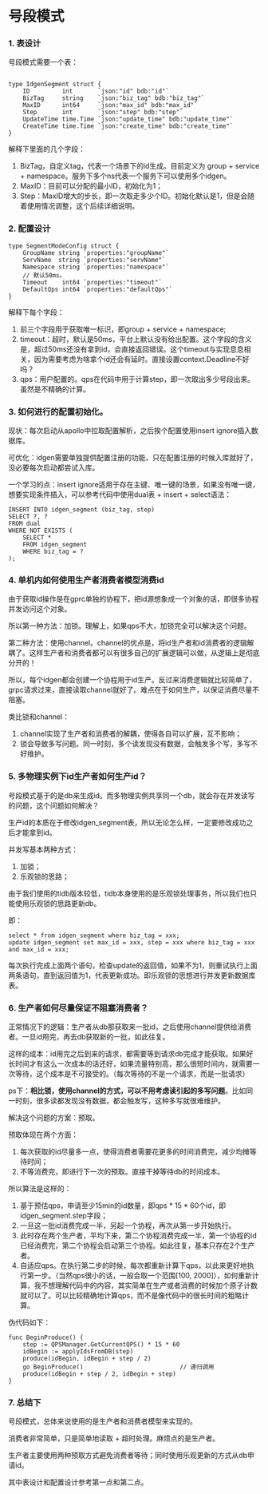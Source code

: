 # 号段模式
### 1. 表设计
号段模式需要一个表：
```

type IdgenSegment struct {
	ID         int       `json:"id" bdb:"id"`
	BizTag     string    `json:"biz_tag" bdb:"biz_tag"`
	MaxID      int64     `json:"max_id" bdb:"max_id"`
	Step       int       `json:"step" bdb:"step"`       
	UpdateTime time.Time `json:"update_time" bdb:"update_time"`
	CreateTime time.Time `json:"create_time" bdb:"create_time"`
}
```
解释下里面的几个字段：
1. BizTag，自定义tag，代表一个场景下的id生成。目前定义为 group + service + namespace。服务下多个ns代表一个服务下可以使用多个idgen。
2. MaxID：目前可以分配的最小ID，初始化为1；
3. Step：MaxID增大的步长，即一次取走多少个ID。初始化默认是1，但是会随着使用情况调整，这个后续详细说明。

### 2. 配置设计
```
type SegmentModeConfig struct {
	GroupName string `properties:"groupName"`
	ServName  string `properties:"servName"`
	Namespace string `properties:"namespace"`
	// 默认50ms。
	Timeout    int64 `properties:"timeout"`
	DefaultQps int64 `properties:"defaultQps"`
}
```
解释下每个字段：
1. 前三个字段用于获取唯一标识，即group + service + namespace;
2. timeout：超时，默认是50ms，平台上默认没有给出配置。这个字段的含义是，超过50ms还没有拿到id，会直接返回错误。这个timeout与实现息息相关，因为需要考虑为啥拿个id还会有延时。直接设置context.Deadline不好吗？
3. qps：用户配置的。qps在代码中用于计算step，即一次取出多少号段出来。虽然是不精确的计算。

### 3. 如何进行的配置初始化。
现状：每次启动从apollo中拉取配置解析，之后挨个配置使用insert ignore插入数据库。

可优化：idgen需要单独提供配置注册的功能，只在配置注册的时候入库就好了，没必要每次启动都尝试入库。

一个学习的点：insert ignore适用于存在主键、唯一键的场景，如果没有唯一键，想要实现条件插入，可以参考代码中使用dual表 + insert + select语法：
```
INSERT INTO idgen_segment (biz_tag, step) 
SELECT ?, ?
FROM dual 
WHERE NOT EXISTS (
	SELECT *
	FROM idgen_segment
	WHERE biz_tag = ?
);
```

### 4. 单机内如何使用生产者消费者模型消费id
由于获取id操作是在gprc单独的协程下，把id源想象成一个对象的话，即很多协程并发访问这个对象。

所以第一种方法：加锁。理解上，如果qps不大，加锁完全可以解决这个问题。

第二种方法：使用channel。channel的优点是，将id生产者和id消费者的逻辑解耦了。这样生产者和消费者都可以有很多自己的扩展逻辑可以做，从逻辑上是彻底分开的！

所以，每个idgen都会创建一个协程用于id生产。反过来消费逻辑就比较简单了，grpc请求过来，直接读取channel就好了。难点在于如何生产，以保证消费尽量不阻塞。

类比锁和channel：
1. channel实现了生产者和消费者的解耦，使得各自可以扩展，互不影响；
2. 锁会导致多写问题。同一时刻，多个读发现没有数据，会触发多个写，多写不好维护。

### 5. 多物理实例下id生产者如何生产id？
号段模式基于的是db来生成id。而多物理实例共享同一个db，就会存在并发读写的问题，这个问题如何解决？

生产id的本质在于修改idgen_segment表，所以无论怎么样，一定要修改成功之后才能拿到id。

并发写基本两种方式：
1. 加锁；
2. 乐观锁的思路；

由于我们使用的tidb版本较低，tidb本身使用的是乐观锁处理事务，所以我们也只能使用乐观锁的思路更新db。

即：
```
select * from idgen_segment where biz_tag = xxx;
update idgen_segment set max_id = xxx, step = xxx where biz_tag = xxx and max_id = xxx;
```
每次执行完成上面两个语句，检查update的返回值，如果不为1，则重试执行上面两条语句，直到返回值为1，代表更新成功。即乐观锁的思想进行并发更新数据库表。

### 6. 生产者如何尽量保证不阻塞消费者？
正常情况下的逻辑：生产者从db那获取来一批id，之后使用channel提供给消费者。一旦id用完，再去db获取新的一批，如此往复。

这样的成本：id用完之后到来的请求，都需要等到请求db完成才能获取。如果好长时间才有这么一次成本的话还好，如果流量特别高，那么很短时间内，就需要一次等待，这个成本是不可接受的。（每次等待的不是一个请求，而是一批请求）

ps下：**相比锁，使用channel的方式，可以不用考虑读引起的多写问题**。比如同一时刻，很多读都发现没有数据，都会触发写，这种多写就很难维护。

解决这个问题的方案：预取。

预取体现在两个方面：
1. 每次获取的id尽量多一点，使得消费者需要花更多的时间消费完，减少均摊等待时间；
2. 不等消费完，即进行下一次的预取。直接干掉等待db的时间成本。

所以算法是这样的：
1. 基于预估qps，申请至少15min的id数量，即qps * 15 * 60个id，即idgen_segment.step字段；
2. 一旦这一批id消费完成一半，另起一个协程，再次从第一步开始执行。
3. 此时存在两个生产者，平均下来，第二个协程消费完成一半，第一个协程的id已经消费完，第二个协程会启动第三个协程。如此往复，基本只存在2个生产者。
4. 自适应qps。在执行第二步的时候，每次都重新计算下qps，以此来更好地执行第一步。（当然qps很小的话，一般会取一个范围[100, 2000]），如何重新计算，我不想理解代码中的内容，其实简单在生产或者消费的时候加个原子计数就可以了。可以比较精确地计算qps，而不是像代码中的很长时间的粗略计算。

伪代码如下：
```
func BeginProduce() {
	step := QPSManager.GetCurrentQPS() * 15 * 60
	idBegin := applyIdsFromDB(step)
	produce(idBegin, idBegin + step / 2)
	go BeginProduce() 							// 递归调用
	produce(idBegin + step / 2, idBegin + step)
}
```

### 7. 总结下
号段模式，总体来说使用的是生产者和消费者模型来实现的。

消费者非常简单，只是简单地读取 + 超时处理。麻烦点的是生产者。

生产者主要使用两种预取方式避免消费者等待；同时使用乐观更新的方式从db申请id。

其中表设计和配置设计参考第一点和第二点。